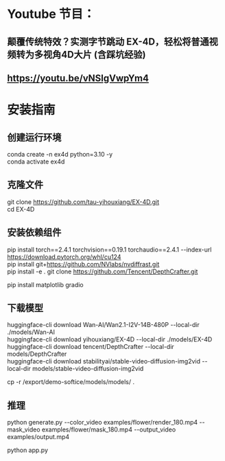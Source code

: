 # Youtube 节目：
## 颠覆传统特效？实测字节跳动 EX-4D，轻松将普通视频转为多视角4D大片 (含踩坑经验)
## https://youtu.be/vNSlgVwpYm4

# 安装指南
## 创建运行环境
conda create -n ex4d python=3.10 -y  
conda activate ex4d  

## 克隆文件
git clone https://github.com/tau-yihouxiang/EX-4D.git  
cd EX-4D  

## 安装依赖组件
pip install torch==2.4.1 torchvision==0.19.1 torchaudio==2.4.1 --index-url https://download.pytorch.org/whl/cu124  
pip install git+https://github.com/NVlabs/nvdiffrast.git  
pip install -e .
git clone https://github.com/Tencent/DepthCrafter.git  

pip install matplotlib gradio  

## 下载模型
huggingface-cli download Wan-AI/Wan2.1-I2V-14B-480P --local-dir ./models/Wan-AI  
huggingface-cli download yihouxiang/EX-4D --local-dir ./models/EX-4D  
huggingface-cli download tencent/DepthCrafter --local-dir models/DepthCrafter  
huggingface-cli download stabilityai/stable-video-diffusion-img2vid --local-dir models/stable-video-diffusion-img2vid   

cp -r /export/demo-softice/models/models/ .  

## 推理
python generate.py --color_video examples/flower/render_180.mp4 --mask_video examples/flower/mask_180.mp4 --output_video examples/output.mp4  

python app.py  




  












 
















